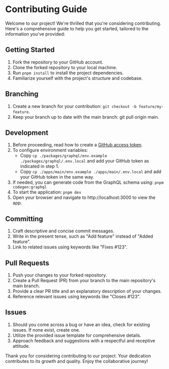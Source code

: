 # Contributing Guide

Welcome to our project! We're thrilled that you're considering contributing. Here's a comprehensive guide to help you get started, tailored to the information you've provided:

## Getting Started

1. Fork the repository to your GitHub account.
2. Clone the forked repository to your local machine.
3. Run `pnpm install` to install the project dependencies.
4. Familiarize yourself with the project's structure and codebase.

## Branching

1. Create a new branch for your contribution: `git checkout -b feature/my-feature`.
2. Keep your branch up to date with the main branch: git pull origin main.

## Development

1. Before proceeding, read how to create a [GitHub access token](https://help.github.com/en/github/authenticating-to-github/creating-a-personal-access-token-for-the-command-line).
2. To configure environment variables:
   - Copy `cp ./packages/graphql/env.example ./packages/graphql/.env.local` and add your GitHub token as indicated in step 1.
   - Copy `cp ./apps/main/env.example ./apps/main/.env.local` and add your GitHub token in the same way.
3. If needed, you can generate code from the GraphQL schema using: `pnpm codegen:graphql`
4. To start the application: `pnpm dev`
5. Open your browser and navigate to http://localhost:3000 to view the app.

## Committing

1. Craft descriptive and concise commit messages.
2. Write in the present tense, such as "Add feature" instead of "Added feature".
3. Link to related issues using keywords like "Fixes #123".

## Pull Requests

1. Push your changes to your forked repository.
2. Create a Pull Request (PR) from your branch to the main repository's main branch.
3. Provide a clear PR title and an explanatory description of your changes.
4. Reference relevant issues using keywords like "Closes #123".

## Issues

1. Should you come across a bug or have an idea, check for existing issues. If none exist, create one.
2. Utilize the provided issue template for comprehensive details.
3. Approach feedback and suggestions with a respectful and receptive attitude.

Thank you for considering contributing to our project. Your dedication contributes to its growth and quality. Enjoy the collaborative journey!
